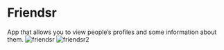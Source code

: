 # Friendsr

 App that allows you to view people’s profiles and some information about them.
![friendsr](https://user-images.githubusercontent.com/43133057/48400859-d3536980-e727-11e8-8fa4-a50c756d8888.png)
![friendsr2](https://user-images.githubusercontent.com/43133057/48400907-f1b96500-e727-11e8-8f5d-037f084f1fbd.png)
